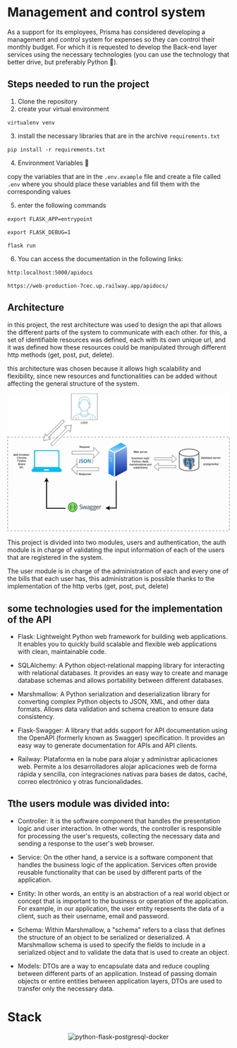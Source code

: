 # Management and control system

As a support for its employees, Prisma has considered developing a management and control system for expenses so they can control their monthly budget. For which it is requested to develop the Back-end layer services using the necessary technologies (you can use the technology that better drive, but preferably Python 🐍).

## Steps needed to run the project

1. Clone the repository
2. create your virtual environment 
  
  ```
  virtualenv venv
  ```
3. install the necessary libraries that are in the archive ```requirements.txt```

  ```
  pip install -r requirements.txt
  ```

4. Environment Variables 🚧

copy the variables that are in the ```.env.example``` file and create a file called ```.env``` where you should place these variables and fill them with the corresponding values

5. enter the following commands

```
export FLASK_APP=entrypoint
```
```
export FLASK_DEBUG=1
```
```
flask run
```

6. You can access the documentation in the following links:

```
http:localhost:5000/apidocs
```
```
https://web-production-7cec.up.railway.app/apidocs/
```

## Architecture

in this project, the rest architecture was used to design the api that allows the different parts of the system to communicate with each other. for this, a set of identifiable resources was defined, each with its own unique url, and it was defined how these resources could be manipulated through different http methods (get, post, put, delete).

this architecture was chosen because it allows high scalability and flexibility, since new resources and functionalities can be added without affecting the general structure of the system.

![Architecture](https://github.com/BrayanRoa/prism_technical-_test/blob/main/architecture.jpg?raw=true "Architecture")

This project is divided into two modules, users and authentication, the auth module is in charge of validating the input information of each of the users that are registered in the system.

The user module is in charge of the administration of each and every one of the bills that each user has, this administration is possible thanks to the implementation of the http verbs (get, post, put, delete)


## some technologies used for the implementation of the API

* Flask: Lightweight Python web framework for building web applications. It enables you to quickly build scalable and flexible web applications with clean, maintainable code.

* SQLAlchemy: A Python object-relational mapping library for interacting with relational databases. It provides an easy way to create and manage database schemas and allows portability between different databases.

* Marshmallow: A Python serialization and deserialization library for converting complex Python objects to JSON, XML, and other data formats. Allows data validation and schema creation to ensure data consistency.

* Flask-Swagger: A library that adds support for API documentation using the OpenAPI (formerly known as Swagger) specification. It provides an easy way to generate documentation for APIs and API clients.

* Railway: Plataforma en la nube para alojar y administrar aplicaciones web. Permite a los desarrolladores alojar aplicaciones web de forma rápida y sencilla, con integraciones nativas para bases de datos, caché, correo electrónico y otras funcionalidades.

## Tthe users module was divided into:

+ Controller: It is the software component that handles the presentation logic and user interaction. In other words, the controller is responsible for processing the user's requests, collecting the necessary data and sending a response to the user's web browser.

* Service: On the other hand, a service is a software component that handles the business logic of the application. Services often provide reusable functionality that can be used by different parts of the application.

* Entity: In other words, an entity is an abstraction of a real world object or concept that is important to the business or operation of the application. For example, in our application, the user entity represents the data of a client, such as their username, email and password.

* Schema: Within Marshmallow, a "schema" refers to a class that defines the structure of an object to be serialized or deserialized. A Marshmallow schema is used to specify the fields to include in a serialized object and to validate the data that is used to create an object.

* Models: DTOs are a way to encapsulate data and reduce coupling between different parts of an application. Instead of passing domain objects or entire entities between application layers, DTOs are used to transfer only the necessary data.
# Stack

<p align="center">
  <a target="blank"><img src="https://process.filestackapi.com/cache=expiry:max/resize=width:700/Fyt43eEpRUehYxfjwa7o" width="300" alt="python-flask-postgresql-docker" /></a>
</p>